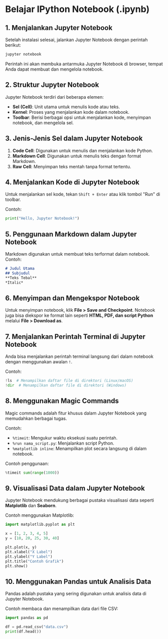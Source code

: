 # Belajar IPython Notebook (.ipynb)

## 1. Menjalankan Jupyter Notebook
Setelah instalasi selesai, jalankan Jupyter Notebook dengan perintah berikut:
```bash
jupyter notebook
```
Perintah ini akan membuka antarmuka Jupyter Notebook di browser, tempat Anda dapat membuat dan mengelola notebook.

## 2. Struktur Jupyter Notebook
Jupyter Notebook terdiri dari beberapa elemen:
- **Sel (Cell)**: Unit utama untuk menulis kode atau teks.
- **Kernel**: Proses yang menjalankan kode dalam notebook.
- **Toolbar**: Berisi berbagai opsi untuk menjalankan kode, menyimpan notebook, dan mengelola sel.

## 3. Jenis-Jenis Sel dalam Jupyter Notebook
1. **Code Cell**: Digunakan untuk menulis dan menjalankan kode Python.
2. **Markdown Cell**: Digunakan untuk menulis teks dengan format Markdown.
3. **Raw Cell**: Menyimpan teks mentah tanpa format tertentu.

## 4. Menjalankan Kode di Jupyter Notebook
Untuk menjalankan sel kode, tekan `Shift + Enter` atau klik tombol "Run" di toolbar.

Contoh:
```python
print("Hello, Jupyter Notebook!")
```

## 5. Penggunaan Markdown dalam Jupyter Notebook
Markdown digunakan untuk membuat teks terformat dalam notebook. Contoh:

```markdown
# Judul Utama
## Subjudul
**Teks Tebal**
*Italic*
```

## 6. Menyimpan dan Mengekspor Notebook
Untuk menyimpan notebook, klik **File > Save and Checkpoint**. Notebook juga bisa diekspor ke format lain seperti **HTML, PDF, dan script Python** melalui **File > Download as**.

## 7. Menjalankan Perintah Terminal di Jupyter Notebook
Anda bisa menjalankan perintah terminal langsung dari dalam notebook dengan menggunakan awalan `!`.

Contoh:
```python
!ls  # Menampilkan daftar file di direktori (Linux/macOS)
!dir  # Menampilkan daftar file di direktori (Windows)
```

## 8. Menggunakan Magic Commands
Magic commands adalah fitur khusus dalam Jupyter Notebook yang memudahkan berbagai tugas.

Contoh:
- `%timeit`: Mengukur waktu eksekusi suatu perintah.
- `%run nama_script.py`: Menjalankan script Python.
- `%matplotlib inline`: Menampilkan plot secara langsung di dalam notebook.

Contoh penggunaan:
```python
%timeit sum(range(1000))
```

## 9. Visualisasi Data dalam Jupyter Notebook
Jupyter Notebook mendukung berbagai pustaka visualisasi data seperti **Matplotlib** dan **Seaborn**.

Contoh menggunakan Matplotlib:
```python
import matplotlib.pyplot as plt

x = [1, 2, 3, 4, 5]
y = [10, 20, 25, 30, 40]

plt.plot(x, y)
plt.xlabel("X Label")
plt.ylabel("Y Label")
plt.title("Contoh Grafik")
plt.show()
```

## 10. Menggunakan Pandas untuk Analisis Data
Pandas adalah pustaka yang sering digunakan untuk analisis data di Jupyter Notebook.

Contoh membaca dan menampilkan data dari file CSV:
```python
import pandas as pd

df = pd.read_csv("data.csv")
print(df.head())
```
